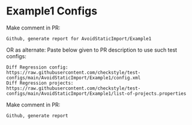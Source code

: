 # Example1 Configs
Make comment in PR:
```
Github, generate report for AvoidStaticImport/Example1
```
OR as alternate:
Paste below given to PR description to use such test configs:
```
Diff Regression config: https://raw.githubusercontent.com/checkstyle/test-configs/main/AvoidStaticImport/Example1/config.xml
Diff Regression projects: https://raw.githubusercontent.com/checkstyle/test-configs/main/AvoidStaticImport/Example1/list-of-projects.properties
```
Make comment in PR:
```
Github, generate report
```
